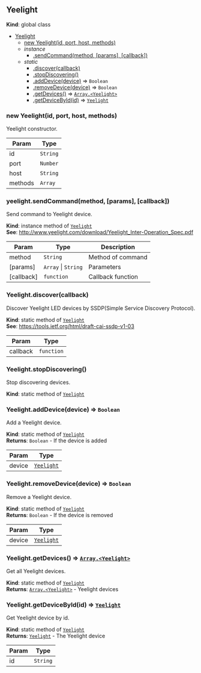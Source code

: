 <a name="Yeelight"></a>

## Yeelight
**Kind**: global class  

* [Yeelight](#Yeelight)
    * [new Yeelight(id, port, host, methods)](#new_Yeelight_new)
    * _instance_
        * [.sendCommand(method, [params], [callback])](#Yeelight+sendCommand)
    * _static_
        * [.discover(callback)](#Yeelight.discover)
        * [.stopDiscovering()](#Yeelight.stopDiscovering)
        * [.addDevice(device)](#Yeelight.addDevice) ⇒ <code>Boolean</code>
        * [.removeDevice(device)](#Yeelight.removeDevice) ⇒ <code>Boolean</code>
        * [.getDevices()](#Yeelight.getDevices) ⇒ [<code>Array.&lt;Yeelight&gt;</code>](#Yeelight)
        * [.getDeviceById(id)](#Yeelight.getDeviceById) ⇒ [<code>Yeelight</code>](#Yeelight)

<a name="new_Yeelight_new"></a>

### new Yeelight(id, port, host, methods)
Yeelight constructor.


| Param | Type |
| --- | --- |
| id | <code>String</code> | 
| port | <code>Number</code> | 
| host | <code>String</code> | 
| methods | <code>Array</code> | 

<a name="Yeelight+sendCommand"></a>

### yeelight.sendCommand(method, [params], [callback])
Send command to Yeelight device.

**Kind**: instance method of [<code>Yeelight</code>](#Yeelight)  
**See**: http://www.yeelight.com/download/Yeelight_Inter-Operation_Spec.pdf  

| Param | Type | Description |
| --- | --- | --- |
| method | <code>String</code> | Method of command |
| [params] | <code>Array</code> \| <code>String</code> | Parameters |
| [callback] | <code>function</code> | Callback function |

<a name="Yeelight.discover"></a>

### Yeelight.discover(callback)
Discover Yeelight LED devices by SSDP(Simple Service Discovery Protocol).

**Kind**: static method of [<code>Yeelight</code>](#Yeelight)  
**See**: https://tools.ietf.org/html/draft-cai-ssdp-v1-03  

| Param | Type |
| --- | --- |
| callback | <code>function</code> | 

<a name="Yeelight.stopDiscovering"></a>

### Yeelight.stopDiscovering()
Stop discovering devices.

**Kind**: static method of [<code>Yeelight</code>](#Yeelight)  
<a name="Yeelight.addDevice"></a>

### Yeelight.addDevice(device) ⇒ <code>Boolean</code>
Add a Yeelight device.

**Kind**: static method of [<code>Yeelight</code>](#Yeelight)  
**Returns**: <code>Boolean</code> - If the device is added  

| Param | Type |
| --- | --- |
| device | [<code>Yeelight</code>](#Yeelight) | 

<a name="Yeelight.removeDevice"></a>

### Yeelight.removeDevice(device) ⇒ <code>Boolean</code>
Remove a Yeelight device.

**Kind**: static method of [<code>Yeelight</code>](#Yeelight)  
**Returns**: <code>Boolean</code> - If the device is removed  

| Param | Type |
| --- | --- |
| device | [<code>Yeelight</code>](#Yeelight) | 

<a name="Yeelight.getDevices"></a>

### Yeelight.getDevices() ⇒ [<code>Array.&lt;Yeelight&gt;</code>](#Yeelight)
Get all Yeelight devices.

**Kind**: static method of [<code>Yeelight</code>](#Yeelight)  
**Returns**: [<code>Array.&lt;Yeelight&gt;</code>](#Yeelight) - Yeelight devices  
<a name="Yeelight.getDeviceById"></a>

### Yeelight.getDeviceById(id) ⇒ [<code>Yeelight</code>](#Yeelight)
Get Yeelight device by id.

**Kind**: static method of [<code>Yeelight</code>](#Yeelight)  
**Returns**: [<code>Yeelight</code>](#Yeelight) - The Yeelight device  

| Param | Type |
| --- | --- |
| id | <code>String</code> | 


